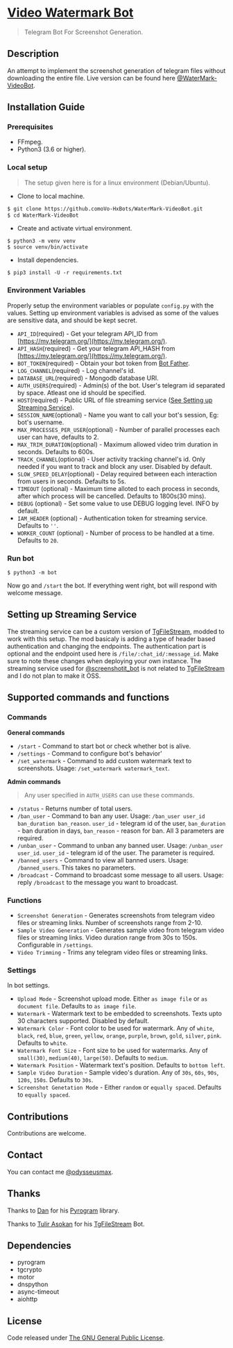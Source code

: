 # [Video Watermark Bot](https://tx.me/WatermarkVDO_Bot)

> Telegram Bot For Screenshot Generation.

## Description

An attempt to implement the screenshot generation of telegram files without downloading the entire file. Live version can be found here [@WaterMark-VideoBot](https://tx.me/WatermarkVDO_Bot "Watermark Video Bot").

## Installation Guide

### Prerequisites

* FFmpeg.
* Python3 (3.6 or higher).

### Local setup

> The setup given here is for a linux environment (Debian/Ubuntu).

* Clone to local machine.

``` bash
$ git clone https://github.comoVo-HxBots/WaterMark-VideoBot.git
$ cd WaterMark-VideoBot
````

* Create and activate virtual environment.

```
$ python3 -m venv venv
$ source venv/bin/activate
```

* Install dependencies.

```
$ pip3 install -U -r requirements.txt
```

### Environment Variables

Properly setup the environment variables or populate `config.py` with the values. Setting up environment variables is advised as some of the values are sensitive data, and should be kept secret.

* `API_ID`(required) - Get your telegram API_ID from [https://my.telegram.org/](https://my.telegram.org/).
* `API_HASH`(required) - Get your telegram API_HASH from [https://my.telegram.org/](https://my.telegram.org/).
* `BOT_TOKEN`(required) - Obtain your bot token from [Bot Father](https://t.me/BotFather "Bot Father").
* `LOG_CHANNEL`(required) - Log channel's id.
* `DATABASE_URL`(required) - Mongodb database URI.
* `AUTH_USERS`(required) - Admin(s) of the bot. User's telegram id separated by space. Atleast one id should be specified.
* `HOST`(required) - Public URL of file streaming service ([See Setting up Streaming Service](#setting-up-streaming-service)).
* `SESSION_NAME`(optional) - Name you want to call your bot's session, Eg: bot's username.
* `MAX_PROCESSES_PER_USER`(optional) - Number of parallel processes each user can have, defaults to 2.
* `MAX_TRIM_DURATION`(optional) - Maximum allowed video trim duration in seconds. Defaults to 600s.
* `TRACK_CHANNEL`(optional) - User activity tracking channel's id. Only needed if you want to track and block any user. Disabled by default.
* `SLOW_SPEED_DELAY`(optional) - Delay required between each interaction from users in seconds. Defaults to 5s.
* `TIMEOUT` (optional) - Maximum time alloted to each process in seconds, after which process will be cancelled. Defaults to 1800s(30 mins).
* `DEBUG` (optional) - Set some value to use DEBUG logging level. INFO by default.
* `IAM_HEADER` (optional) - Authentication token for streaming service. Defaults to `''`.
* `WORKER_COUNT` (optional) - Number of process to be handled at a time. Defaults to `20`.

### Run bot

`$ python3 -m bot`

Now go and `/start` the bot. If everything went right, bot will respond with welcome message.

## Setting up Streaming Service

The streaming service can be a custom version of [TgFileStream](https://github.com/tulir/tgfilestream), modded to work with this setup. The mod basicaly is adding a type of header based authentication and changing the endpoints. The authentication part is optional and the endpoint used here is `/file/:chat_id/:message_id`. Make sure to note these changes when deploying your own instance. The streaming service used for [@screenshotit_bot](https://tx.me/screenshotit_bot "Screenshot Generator Bot") is not related to [TgFileStream](https://github.com/tulir/tgfilestream) and I do not plan to make it OSS.

## Supported commands and functions

### Commands

**General commands**

* `/start` - Command to start bot or check whether bot is alive.
* `/settings` - Command to configure bot's behavior'
* `/set_watermark` - Command to add custom watermark text to screenshots. Usage: `/set_watermark watermark_text`.

**Admin commands**

> Any user specified in `AUTH_USERS` can use these commands.

* `/status` - Returns number of total users.
* `/ban_user` - Command to ban any user. Usage: `/ban_user user_id ban_duration ban_reason`. `user_id` - telegram id of the user, `ban_duration` - ban duration in days, `ban_reason` - reason for ban. All 3 parameters are required.
* `/unban_user` - Command to unban any banned user. Usage: `/unban_user user_id`. `user_id` - telegram id of the user. The parameter is required.
* `/banned_users` - Command to view all banned users. Usage: `/banned_users`. This takes no parameters.
* `/broadcast` - Command to broadcast some message to all users. Usage: reply `/broadcast` to the message you want to broadcast.

### Functions
* `Screenshot Generation` - Generates screenshots from telegram video files or streaming links. Number of screenshots range from 2-10.
* `Sample Video Generation` - Generates sample video from telegram video files or streaming links. Video duration range from 30s to 150s. Configurable in `/settings`.
* `Video Trimming` - Trims any telegram video files or streaming links.

### Settings
In bot settings.
* `Upload Mode` - Screenshot upload mode. Either `as image file` or `as document file`. Defaults to `as image file`.
* `Watermark` - Watermark text to be embedded to screenshots. Texts upto 30 characters supported. Disabled by default.
* `Watermark Color` - Font color to be used for watermark. Any of `white`, `black`, `red`, `blue`, `green`, `yellow`, `orange`, `purple`, `brown`, `gold`, `silver`, `pink`. Defaults to `white`.
* `Watermark Font Size` - Font size to be used for watermarks. Any of `small(30)`, `medium(40)`, `large(50)`. Defaults to `medium`.
* `Watermark Position` - Watermark text's position. Defaults to `bottom left`.
* `Sample Video Duration` - Sample video's duration. Any of `30s`, `60s`, `90s`, `120s`, `150s`. Defaults to `30s`.
* `Screenshot Genetation Mode` - Either `random` or `equally spaced`. Defaults to `equally spaced`.


## Contributions
Contributions are welcome.

## Contact
You can contact me [@odysseusmax](https://tx.me/kirodewal).

## Thanks
Thanks to [Dan](https://github.com/delivrance "Dan") for his [Pyrogram](https://github.com/pyrogram/pyrogram "Pyrogram") library.

Thanks to [Tulir Asokan](https://github.com/tulir "Tulir Asokan") for his [TgFileStream](https://github.com/tulir/tgfilestream "TgFileStream") Bot.

## Dependencies
* pyrogram
* tgcrypto
* motor
* dnspython
* async-timeout
* aiohttp


## License
Code released under [The GNU General Public License](LICENSE).
